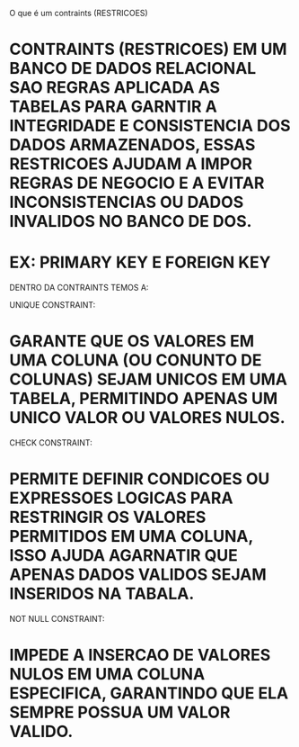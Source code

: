 O que é um contraints (RESTRICOES)

# CONTRAINTS (RESTRICOES) EM UM BANCO DE DADOS RELACIONAL SAO REGRAS APLICADA AS TABELAS PARA GARNTIR A INTEGRIDADE E CONSISTENCIA DOS DADOS ARMAZENADOS, ESSAS RESTRICOES AJUDAM A IMPOR REGRAS DE NEGOCIO E A EVITAR INCONSISTENCIAS OU DADOS INVALIDOS NO BANCO DE DOS.

# EX: PRIMARY KEY E FOREIGN KEY

DENTRO DA CONTRAINTS TEMOS A:




UNIQUE CONSTRAINT: 

# GARANTE QUE OS VALORES EM UMA COLUNA (OU CONUNTO DE COLUNAS) SEJAM UNICOS EM UMA TABELA, PERMITINDO APENAS UM UNICO VALOR OU VALORES NULOS.


CHECK CONSTRAINT: 

# PERMITE DEFINIR CONDICOES OU EXPRESSOES LOGICAS PARA RESTRINGIR OS VALORES PERMITIDOS EM UMA COLUNA, ISSO AJUDA AGARNATIR QUE APENAS DADOS VALIDOS SEJAM INSERIDOS NA TABALA.

NOT NULL CONSTRAINT: 

# IMPEDE A INSERCAO DE VALORES NULOS EM UMA COLUNA ESPECIFICA, GARANTINDO QUE ELA SEMPRE POSSUA UM VALOR VALIDO.